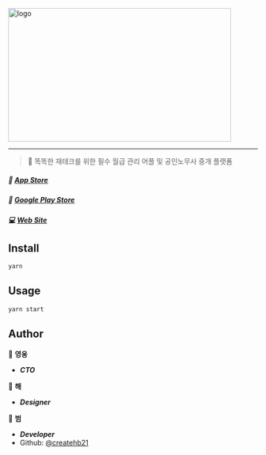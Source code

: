 <img src="https://user-images.githubusercontent.com/80245801/157149568-2fcce0b6-feca-47a1-864c-307004461c84.svg" alt="logo" width="450" height="270" />
<hr />

> 🥰 똑똑한 재테크를 위한 필수 월급 관리 어플 및 공인노무사 중개 플랫폼

##### 📱 [App Store](https://apps.apple.com/kr/app/%ED%8E%98%EC%9D%B4%EB%8D%B0%EC%9D%B4-payday/id1598231344)

##### 📱 [Google Play Store](https://play.google.com/store/apps/details?id=com.everypd.payday)

##### 💻 [Web Site](https://www.everypd.co.kr/)

## Install

```sh
yarn
```

## Usage

```sh
yarn start
```

## Author

👤 **영웅**

- _**CTO**_

👤 **해**

- _**Designer**_

👤 **범**

- _**Developer**_
- Github: [@createhb21](https://github.com/createhb21)
